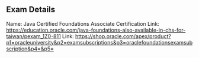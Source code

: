 ## Exam Details


Name: Java Certified Foundations Associate Certification
Link: https://education.oracle.com/java-foundations-also-available-in-chs-for-taiwan/pexam_1Z0-811
Link: https://shop.oracle.com/apex/product?p1=oracleuniversity&p2=examsubscriptions&p3=oraclefoundationsexamsubscription&p4=&p5=
